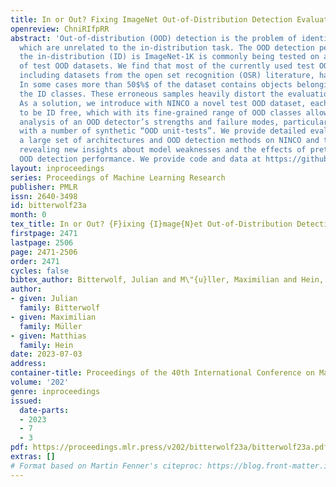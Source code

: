 ```yaml
---
title: In or Out? Fixing ImageNet Out-of-Distribution Detection Evaluation
openreview: ChniRIfpRR
abstract: 'Out-of-distribution (OOD) detection is the problem of identifying inputs
  which are unrelated to the in-distribution task. The OOD detection performance when
  the in-distribution (ID) is ImageNet-1K is commonly being tested on a small range
  of test OOD datasets. We find that most of the currently used test OOD datasets,
  including datasets from the open set recognition (OSR) literature, have severe issues:
  In some cases more than 50$%$ of the dataset contains objects belonging to one of
  the ID classes. These erroneous samples heavily distort the evaluation of OOD detectors.
  As a solution, we introduce with NINCO a novel test OOD dataset, each sample checked
  to be ID free, which with its fine-grained range of OOD classes allows for a detailed
  analysis of an OOD detector’s strengths and failure modes, particularly when paired
  with a number of synthetic “OOD unit-tests”. We provide detailed evaluations across
  a large set of architectures and OOD detection methods on NINCO and the unit-tests,
  revealing new insights about model weaknesses and the effects of pretraining on
  OOD detection performance. We provide code and data at https://github.com/j-cb/NINCO.'
layout: inproceedings
series: Proceedings of Machine Learning Research
publisher: PMLR
issn: 2640-3498
id: bitterwolf23a
month: 0
tex_title: In or Out? {F}ixing {I}mage{N}et Out-of-Distribution Detection Evaluation
firstpage: 2471
lastpage: 2506
page: 2471-2506
order: 2471
cycles: false
bibtex_author: Bitterwolf, Julian and M\"{u}ller, Maximilian and Hein, Matthias
author:
- given: Julian
  family: Bitterwolf
- given: Maximilian
  family: Müller
- given: Matthias
  family: Hein
date: 2023-07-03
address: 
container-title: Proceedings of the 40th International Conference on Machine Learning
volume: '202'
genre: inproceedings
issued:
  date-parts:
  - 2023
  - 7
  - 3
pdf: https://proceedings.mlr.press/v202/bitterwolf23a/bitterwolf23a.pdf
extras: []
# Format based on Martin Fenner's citeproc: https://blog.front-matter.io/posts/citeproc-yaml-for-bibliographies/
---
```

